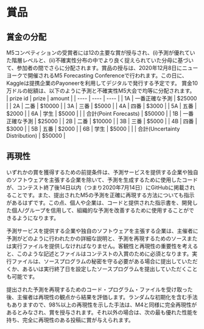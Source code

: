 # 賞品
## 賞金の分配
M5コンペティションの受賞者には12の主要な賞が授与され、(i)予測が優れていた階層レベルと、(ii)不確実性分布の中でより良く捉えられていた分母に基づいて、参加者の間でさらに分配されます。賞品の授与は、2020年12月8日にニューヨークで開催されるM5 Forecasting Conferenceで行われます。この日に、Kaggleは提携企業のPayoneerを利用してデジタルで発行する予定です。
賞金10万ドルの総額は、以下のように予測と不確実性M5大会で均等に分配されます。
| prize id | prize | amount |
| ---- | ---- | ---- |
|  1A  | 一番正確な予測 | $25000 |
|  2A  | 二番 | $10000 |
|  3A  | 三番 | $5000 |
|  4A  | 四番 | $3000 |
|  5A  | 五番 | $2000 |
|  6A  | 学生 | $5000 |
|      | 合計(Point Forecasts)  | $50000 |
|  1B  | 一番正確な予測 | $25000 |
|  2B  | 二番 | $10000 |
|  3B  | 三番 | $5000 |
|  4B  | 四番 | $3000 |
|  5B  | 五番 | $2000 |
|  6B  | 学生 | $5000 |
|      | 合計(Uncertainty Distribution)  | $50000 |
## 再現性
いずれかの賞を獲得するための前提条件は、予測サービスを提供する企業や独自のソフトウェアを主張する企業を除いて、予測を生成するために使用したコードが、コンテスト終了後14日以内（つまり2020年7月14日）にGitHubに掲載されることです。また、提出されたM5の予測を正確に再現する方法についても指示があるはずです。この点、個人や企業は、コードと提供された指示書を、開発した個人/グループを信用して、組織的な予測を改善するために使用することができるようになります。<br>

予測サービスを提供する企業や独自のソフトウェアを主張する企業は、主催者に予測がどのように行われたかの詳細な説明と、予測を再現するためのソースまたは実行ファイルを提供しなければなりません。客観性と再現性の重要性を考えると、このような記述とファイルはコンテストの入賞のために必須となります。実行ファイルは、ソースプログラムの秘密を守る必要がある場合に提出していただくか、あるいは実行終了日を設定したソースプログラムを提出していただくことも可能です。<br>

提出された予測を再現するためのコード・プログラム・ファイルを受け取った後、主催者は再現性の観点から結果を評価します。ランダムな初期化を含む手法もありますので、98%以上の再現性を示した手法は、M4と同様に完全再現性があるとみなされ、賞を授与されます。それ以外の場合は、次の最も優れた性能を持ち、完全に再現性のある投稿に賞が与えられます。<br>
